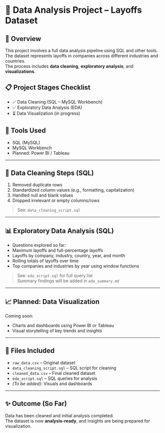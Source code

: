 # 🧠 Data Analysis Project – Layoffs Dataset

## 📌 Overview
This project involves a full data analysis pipeline using SQL and other tools.  
The dataset represents layoffs in companies across different industries and countries.  
The process includes **data cleaning**, **exploratory analysis**, and **visualizations**.

## 📋 Project Stages Checklist

- ✅ Data Cleaning (SQL – MySQL Workbench)
- ✅ Exploratory Data Analysis (EDA)
- ⏳ Data Visualization (in progress)

## 🧰 Tools Used

- SQL (MySQL)
- MySQL Workbench
- Planned: Power BI / Tableau

---

## 🧼 Data Cleaning Steps (SQL)

1. Removed duplicate rows
2. Standardized column values (e.g., formatting, capitalization)
3. Handled null and blank values
4. Dropped irrelevant or empty columns/rows

> See: `data_cleaning_script.sql`

---

## 📊 Exploratory Data Analysis (SQL)

- Questions explored so far:
- Maximum layoffs and full-percentage layoffs
- Layoffs by company, industry, country, year, and month
- Rolling totals of layoffs over time
- Top companies and industries by year using window functions

> See: `eda_script.sql` for full query list  
> Summary findings will be added in `eda_summary.md`

---

## 📈 Planned: Data Visualization

Coming soon:
- Charts and dashboards using Power BI or Tableau
- Visual storytelling of key trends and insights

---

## 📂 Files Included

- `raw_data.csv` – Original dataset
- `data_cleaning_script.sql` – SQL script for cleaning
- `cleaned_data.csv` – Final cleaned dataset
- `eda_script.sql` – SQL queries for analysis
- *(To be added)*: Visuals and dashboards

---

## ✨ Outcome (So Far)

Data has been cleaned and initial analysis completed.  
The dataset is now **analysis-ready**, and insights are being prepared for visualization.
